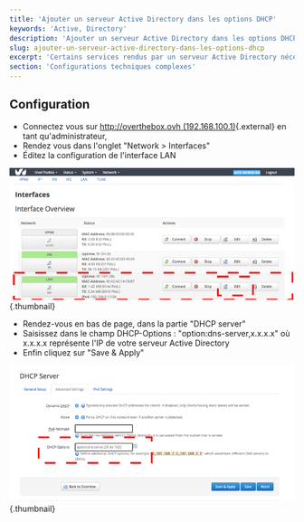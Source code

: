 ```yaml
---
title: 'Ajouter un serveur Active Directory dans les options DHCP'
keywords: 'Active, Directory'
description: 'Ajouter un serveur Active Directory dans les options DHCP'
slug: ajouter-un-serveur-active-directory-dans-les-options-dhcp
excerpt: 'Certains services rendus par un serveur Active Directory nécessitent d''ajouter l''ip du serveur AD dans les options DHCP'
section: 'Configurations techniques complexes'
---
```


## Configuration
- Connectez vous sur [http://overthebox.ovh (192.168.100.1)](http://overthebox.ovh){.external} en tant qu'administrateur,
- Rendez vous dans l'onglet "Network > Interfaces"
- Éditez la configuration de l'interface LAN


![overthebox](images/4434.png){.thumbnail}

- Rendez-vous en bas de page, dans la partie "DHCP server"
- Saisissez dans le champ DHCP-Options : "option:dns-server,x.x.x.x" où x.x.x.x représente l'IP de votre serveur Active Directory
- Enfin cliquez sur "Save & Apply"


![overthebox](images/4435.png){.thumbnail}